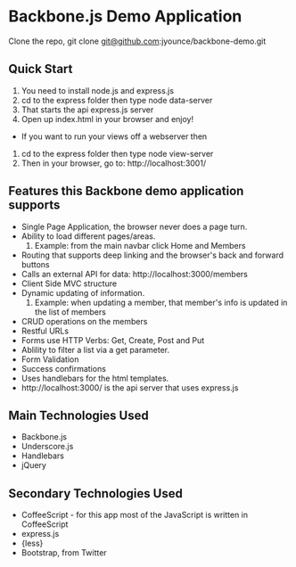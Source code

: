 Backbone.js Demo Application
============================

Clone the repo, git clone git@github.com:jyounce/backbone-demo.git


Quick Start
-----------
1. You need to install node.js and express.js
2. cd to the express folder then type node data-server
3. That starts the api express.js server
4. Open up index.html in your browser and enjoy!

* If you want to run your views off a webserver then
1. cd to the express folder then type node view-server
2. Then in your browser, go to: http://localhost:3001/


Features this Backbone demo application supports
------------------------------------------------
* Single Page Application, the browser never does a page turn.
* Ability to load different pages/areas.
    1. Example: from the main navbar click Home and Members
* Routing that supports deep linking and the browser's back and forward buttons
* Calls an external API for data: http://localhost:3000/members
* Client Side MVC structure
* Dynamic updating of information.
    1. Example: when updating a member, that member's info is updated in the list of members
* CRUD operations on the members
* Restful URLs
* Forms use HTTP Verbs: Get, Create, Post and Put
* Ablility to filter a list via a get parameter.
* Form Validation
* Success confirmations
* Uses handlebars for the html templates.
* http://localhost:3000/ is the api server that uses express.js


Main Technologies Used
----------------------
* Backbone.js
* Underscore.js
* Handlebars
* jQuery


Secondary Technologies Used
---------------------------
* CoffeeScript - for this app most of the JavaScript is written in CoffeeScript
* express.js
* {less}
* Bootstrap, from Twitter